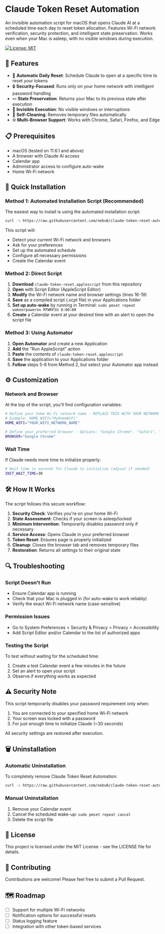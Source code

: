# Claude Token Reset Automation

An invisible automation script for macOS that opens Claude AI at a scheduled time each day to reset token allocation. Features Wi-Fi network verification, security protection, and intelligent state preservation. Works even when your Mac is asleep, with no visible windows during execution.

[![License: MIT](https://img.shields.io/badge/License-MIT-yellow.svg)](https://opensource.org/licenses/MIT)

## 🌟 Features

- 🔄 **Automatic Daily Reset**: Schedule Claude to open at a specific time to reset your tokens
- 🔒 **Security-Focused**: Runs only on your home network with intelligent password handling
- 💤 **State Preservation**: Returns your Mac to its previous state after execution
- 👻 **Invisible Execution**: No visible windows or interruptions
- 🧹 **Self-Cleaning**: Removes temporary files automatically
- 🌐 **Multi-Browser Support**: Works with Chrome, Safari, Firefox, and Edge

## 📋 Prerequisites

- macOS (tested on 11.6.1 and above)
- A browser with Claude AI access
- Calendar app
- Administrator access to configure auto-wake
- Home Wi-Fi network

## 🚀 Quick Installation

### Method 1: Automated Installation Script (Recommended)

The easiest way to install is using the automated installation script:

```bash
curl -s https://raw.githubusercontent.com/nebu0/claude-token-reset-automation/main/install.sh | bash
```

This script will:
- Detect your current Wi-Fi network and browsers
- Ask for your preferences
- Set up the automated schedule
- Configure all necessary permissions
- Create the Calendar event

### Method 2: Direct Script

1. **Download** `claude-token-reset.applescript` from this repository
2. **Open** with Script Editor (AppleScript Editor)
3. **Modify** the Wi-Fi network name and browser settings (lines 16-19)
4. **Save** as a compiled script (.scpt file) in your Applications folder
5. **Set up auto-wake** by running in Terminal: `sudo pmset repeat wakeorpoweron MTWRFSU 8:00:00`
6. **Create** a Calendar event at your desired time with an alert to open the script file

### Method 3: Using Automator

1. **Open Automator** and create a new Application
2. **Add** the "Run AppleScript" action
3. **Paste** the contents of `claude-token-reset.applescript`
4. **Save** the application to your Applications folder
5. **Follow** steps 5-6 from Method 2, but select your Automator app instead

## ⚙️ Customization

### Network and Browser

At the top of the script, you'll find configuration variables:

```bash
# Define your home Wi-Fi network name - REPLACE THIS WITH YOUR NETWORK NAME
# Example: HOME_WIFI="MyHomeWiFi"
HOME_WIFI="YOUR_WIFI_NETWORK_NAME"

# Define your preferred browser - Options: "Google Chrome", "Safari", "Firefox", "Microsoft Edge"
BROWSER="Google Chrome"
```

### Wait Time

If Claude needs more time to initialize properly:

```bash
# Wait time in seconds for Claude to initialize (adjust if needed)
INIT_WAIT_TIME=30
```

## 🛠️ How It Works

The script follows this secure workflow:

1. **Security Check**: Verifies you're on your home Wi-Fi
2. **State Assessment**: Checks if your screen is asleep/locked
3. **Minimum Intervention**: Temporarily disables password only if necessary
4. **Service Access**: Opens Claude in your preferred browser
5. **Token Reset**: Ensures page is properly initialized
6. **Cleanup**: Closes the browser tab and removes temporary files
7. **Restoration**: Returns all settings to their original state

## 🔍 Troubleshooting

### Script Doesn't Run
- Ensure Calendar app is running
- Check that your Mac is plugged in (for auto-wake to work reliably)
- Verify the exact Wi-Fi network name (case-sensitive)

### Permission Issues
- Go to System Preferences > Security & Privacy > Privacy > Accessibility
- Add Script Editor and/or Calendar to the list of authorized apps

### Testing the Script
To test without waiting for the scheduled time:
1. Create a test Calendar event a few minutes in the future
2. Set an alert to open your script
3. Observe if everything works as expected

## ⚠️ Security Note

This script temporarily disables your password requirement only when:
1. You are connected to your specified home Wi-Fi network
2. Your screen was locked with a password
3. For just enough time to initialize Claude (~30 seconds)

All security settings are restored after execution.

## 🗑️ Uninstallation

### Automatic Uninstallation
To completely remove Claude Token Reset Automation:

```bash
curl -s https://raw.githubusercontent.com/nebu0/claude-token-reset-automation/main/uninstall.sh | bash
```

### Manual Uninstallation
1. Remove your Calendar event
2. Cancel the scheduled wake-up: `sudo pmset repeat cancel`
3. Delete the script file

## 📄 License

This project is licensed under the MIT License - see the LICENSE file for details.

## 🤝 Contributing

Contributions are welcome! Please feel free to submit a Pull Request.

## 🗺️ Roadmap

- [ ] Support for multiple Wi-Fi networks
- [ ] Notification options for successful resets
- [ ] Status logging feature
- [ ] Integration with other token-based services
